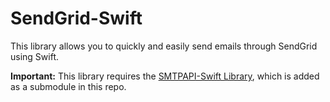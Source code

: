 # SendGrid-Swift

This library allows you to quickly and easily send emails through SendGrid using Swift.

**Important:** This library requires the [SMTPAPI-Swift Library](http://github.com/scottkawai/smtpapi-swift), which is added as a submodule in this repo.

